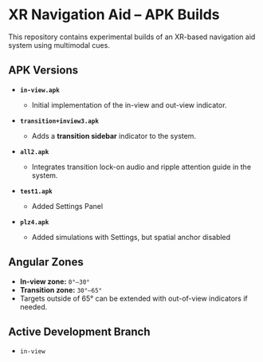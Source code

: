 # XR Navigation Aid – APK Builds

This repository contains experimental builds of an XR-based navigation aid system using multimodal cues.

## APK Versions

- **`in-view.apk`**
  - Initial implementation of the in-view and out-view indicator.

- **`transition+inview3.apk`**
  - Adds a **transition sidebar** indicator to the system.

- **`all2.apk`**
  - Integrates transition lock-on audio and ripple attention guide in the system.
    
- **`test1.apk`**
    - Added Settings Panel
 
- **`plz4.apk`**
    - Added simulations with Settings, but spatial anchor disabled
## Angular Zones

- **In-view zone:** `0°–30°`  
- **Transition zone:** `30°–65°`  
- Targets outside of 65° can be extended with out-of-view indicators if needed.

## Active Development Branch

- `in-view`


